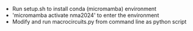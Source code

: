 - Run setup.sh to install conda (micromamba) environment
- 'micromamba activate nma2024' to enter the environment
- Modify and run macrocircuits.py from command line as python script
